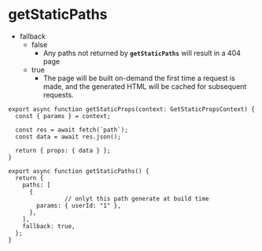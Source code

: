 # getStaticPaths

- fallback
    - false
        - Any paths not returned by **`getStaticPaths`** will result in a 404 page
    - true
        - The page will be built on-demand the first time a request is made, and the generated HTML will be cached for subsequent requests.

```tsx
export async function getStaticProps(context: GetStaticPropsContext) {
  const { params } = context;

  const res = await fetch(`path`);
  const data = await res.json();

  return { props: { data } };
}

export async function getStaticPaths() {
  return {
    paths: [
      {
				// onlyt this path generate at build time
        params: { userId: "1" }, 
      },
    ],
    fallback: true,
  };
}
```